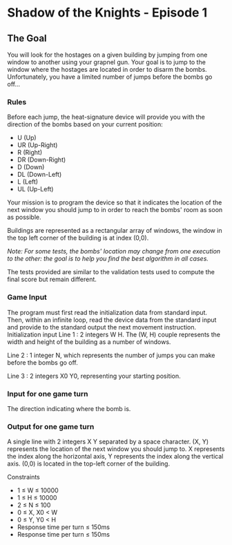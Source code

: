 # Shadow of the Knights - Episode 1

## The Goal
You will look for the hostages on a given building by jumping from one window to another using your grapnel gun. Your goal is to jump to the window where the hostages are located in order to disarm the bombs. Unfortunately, you have a limited number of jumps before the bombs go off...

### Rules
Before each jump, the heat-signature device will provide you with the direction of the bombs based on your current position:
- U (Up)
- UR (Up-Right)
- R (Right)
- DR (Down-Right)
- D (Down)
- DL (Down-Left)
- L (Left)
- UL (Up-Left)

Your mission is to program the device so that it indicates the location of the next window you should jump to in order to reach the bombs' room as soon as possible.

Buildings are represented as a rectangular array of windows, the window in the top left corner of the building is at index (0,0).

_Note: For some tests, the bombs' location may change from one execution to the other: the goal is to help you find the best algorithm in all cases._

The tests provided are similar to the validation tests used to compute the final score but remain different.

### Game Input

The program must first read the initialization data from standard input. Then, within an infinite loop, read the device data from the standard input and provide to the standard output the next movement instruction.
Initialization input
Line 1 : 2 integers W H. The (W, H) couple represents the width and height of the building as a number of windows.

Line 2 : 1 integer N, which represents the number of jumps you can make before the bombs go off.

Line 3 : 2 integers X0 Y0, representing your starting position.

### Input for one game turn

The direction indicating where the bomb is.

### Output for one game turn

A single line with 2 integers X Y separated by a space character. (X, Y) represents the location of the next window you should jump to. X represents the index along the horizontal axis, Y represents the index along the vertical axis. (0,0) is located in the top-left corner of the building.

Constraints
- 1 ≤ W ≤ 10000
- 1 ≤ H ≤ 10000
- 2 ≤ N ≤ 100
- 0 ≤ X, X0 < W
- 0 ≤ Y, Y0 < H
- Response time per turn ≤ 150ms
- Response time per turn ≤ 150ms